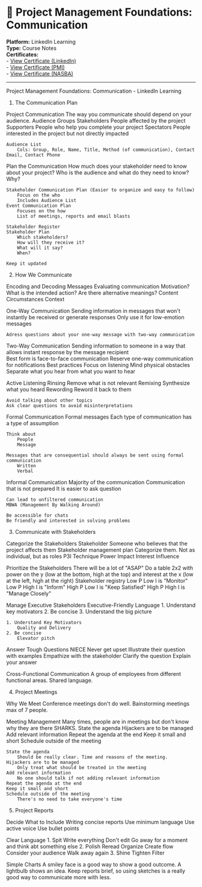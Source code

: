 # 📢 Project Management Foundations: Communication  
**Platform:** LinkedIn Learning  
**Type:** Course Notes  
**Certificates:**  
	- [View Certificate (LinkedIn)](https://github.com/joanlr/learning-portfolio/blob/main/project-management/certificates/Certificate_ProjectManagementFoundationsCommunication.pdf)  
	- [View Certificate (PMI)](https://github.com/joanlr/learning-portfolio/blob/main/project-management/certificates/Certificate_ProjectManagementFoundationsCommunication_PMI.pdf)  
	- [View Certificate (NASBA)](https://github.com/joanlr/learning-portfolio/blob/main/project-management/certificates/Certificate_ProjectManagementFoundationsCommunication_NASBA.pdf)

---

Project Management Foundations: Communication - LinkedIn Learning

1. The Communication Plan

Project Communication
	The way you communicate should depend on your audience.
	Audience Groups
		Stakeholders
			People affected by the project
		Supporters
			People who help you complete your project
		Spectators
			People interested in the project but not directly impacted

	Audience List
		Cols: Group, Role, Name, Title, Method (of communication), Contact Email, Contact Phone
	


Plan the Communication
	How much does your stakeholder need to know about your project?
	Who is the audience and what do they need to know? Why?

	Stakeholder Communication Plan (Easier to organize and easy to follow)
		Focus on the who
		Includes Audience List
	Event Communication Plan
		Focuses on the how
		List of meetings, reports and email blasts
	
	Stakeholder Register
	Stakeholder Plan
		Which stakeholders?
		How will they receive it?
		What will it say?
		When?
	
	Keep it updated


2. How We Communicate

Encoding and Decoding Messages
	Evaluating communication
		Motivation?
		What is the intended action?
		Are there alternative meanings?	
	Content
	Circumstances
	Context
	

One-Way Communication
	Sending information in messages that won't instantly be received or generate responses
	Only use it for low-emotion messages
	
	Adress questions about your one-way message with two-way communication


Two-Way Communication
	Sending information to someone in a way that allows instant response by the message recipient	
	Best form is face-to-face communication
	Reserve one-way communication for notifications
	Best practices
		Focus on listening
		Mind physical obstacles
		Separate what you hear from what you want to hear


Active Listening
	Rinsing
		Remove what is not relevant
	Remixing
		Synthesize what you heard
	Rewording
		Reword it back to them	

	Avoid talking about other topics
	Ask clear questions to avoid misinterpretations


Formal Communication
	Formal messages
	Each type of communication has a type of assumption

	Think about
		People
		Message

	Messages that are consequential should always be sent using formal communication
		Written
		Verbal

Informal Communication
	Majority of the communication
	Communication that is not prepared
	It is easier to ask question

	Can lead to unfiltered communication
	MBWA (Management By Walking Around)
	
	Be accessible for chats
	Be friendly and interested in solving problems


3. Communicate with Stakeholders

Categorize the Stakeholders
	Stakeholder
		Someone who believes that the project affects them
	Stakeholder management plan
		Categorize them. Not as individual, but as roles
	P3I Technique
		Power
		Impact
		Interest
		Influence
	

Prioritize the Stakeholders
	There will be a lot of "ASAP"
	Do a table 2x2 with power on the y (low at the bottom, high at the top) and interest at the x (low at the left, high at the right) 
	Stakeholder registry
		Low P Low I is "Monitor"
		Low P High I is "Inform"
		High P Low I is "Keep Satisfied"
		High P High I is "Manage Closely"


Manage Executive Stakeholders
	Executive-Friendly Language
		1. Understand key motivators
		2. Be concise
		3. Understand the big picture

	1. Understand Key Motivators
		Quality and Delivery
	2. Be concise
		Elevator pitch


Answer Tough Questions
	NIECE
		Never get upset
		Illustrate their question with examples
		Empathize with the stakeholder
		Clarify the question
		Explain your answer
	

Cross-Functional Communication
	A group of employees from different functional areas.
	Shared language. 
	

4. Project Meetings

Why We Meet
	Conference meetings don't do well.
	Bainstorming meetings max of 7 people. 


Meeting Management
	Many times, people are in meetings but don't know why they are there
	SHARKS. 
		State the agenda
		Hijackers are to be managed
		Add relevant information
		Repeat the agenda at the end
		Keep it small and short
		Schedule outside of the meeting
	
	State the agenda
		Should be really clear. Time and reasons of the meeting.
	Hijackers are to be managed
		Only treat what should be treated in the meeting
	Add relevant information
		No one should talk if not adding relevant information
	Repeat the agenda at the end
	Keep it small and short
	Schedule outside of the meeting
		There's no need to take everyone's time


5. Project Reports

Decide What to Include
	Writing concise reports
		Use minimum language
		Use active voice
		Use bullet points


Clear Language
	1. Spit
		Write everything
		Don't edit
		Go away for a moment and think abt something else
	2. Polish
		Reread
		Organize
		Create flow
			Consider your audience
		Walk away again
	3. Shine 
		Tighten
		Filter


Simple Charts
	A smiley face is a good way to show a good outcome. A lightbulb shows an idea. 
	Keep reports brief, so using sketches is a really good way to communicate more with less.
	
	



